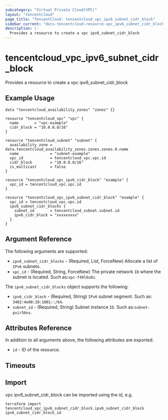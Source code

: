 ```yaml
---
subcategory: "Virtual Private Cloud(VPC)"
layout: "tencentcloud"
page_title: "TencentCloud: tencentcloud_vpc_ipv6_subnet_cidr_block"
sidebar_current: "docs-tencentcloud-resource-vpc_ipv6_subnet_cidr_block"
description: |-
  Provides a resource to create a vpc ipv6_subnet_cidr_block
---
```


# tencentcloud_vpc_ipv6_subnet_cidr_block

Provides a resource to create a vpc ipv6_subnet_cidr_block

## Example Usage

```hcl
data "tencentcloud_availability_zones" "zones" {}

resource "tencentcloud_vpc" "vpc" {
  name       = "vpc-example"
  cidr_block = "10.0.0.0/16"
}

resource "tencentcloud_subnet" "subnet" {
  availability_zone = data.tencentcloud_availability_zones.zones.zones.0.name
  name              = "subnet-example"
  vpc_id            = tencentcloud_vpc.vpc.id
  cidr_block        = "10.0.0.0/16"
  is_multicast      = false
}

resource "tencentcloud_vpc_ipv6_cidr_block" "example" {
  vpc_id = tencentcloud_vpc.vpc.id
}

resource "tencentcloud_vpc_ipv6_subnet_cidr_block" "example" {
  vpc_id = tencentcloud_vpc.vpc.id
  ipv6_subnet_cidr_blocks {
    subnet_id       = tencentcloud_subnet.subnet.id
    ipv6_cidr_block = "xxxxxxxxx"
  }
}
```

## Argument Reference

The following arguments are supported:

* `ipv6_subnet_cidr_blocks` - (Required, List, ForceNew) Allocate a list of `IPv6` subnets.
* `vpc_id` - (Required, String, ForceNew) The private network `ID` where the subnet is located. Such as:`vpc-f49l6u0z`.

The `ipv6_subnet_cidr_blocks` object supports the following:

* `ipv6_cidr_block` - (Required, String) `IPv6` subnet segment. Such as: `3402:4e00:20:1001::/64`.
* `subnet_id` - (Required, String) Subnet instance `ID`. Such as:`subnet-pxir56ns`.

## Attributes Reference

In addition to all arguments above, the following attributes are exported:

* `id` - ID of the resource.



## Timeouts

<no value>


## Import

vpc ipv6_subnet_cidr_block can be imported using the id, e.g.

```
terraform import tencentcloud_vpc_ipv6_subnet_cidr_block.ipv6_subnet_cidr_block ipv6_subnet_cidr_block_id
```

